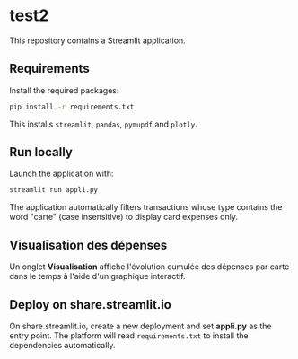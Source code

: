 # test2

This repository contains a Streamlit application.

## Requirements

Install the required packages:

```bash
pip install -r requirements.txt
```

This installs `streamlit`, `pandas`, `pymupdf` and `plotly`.

## Run locally

Launch the application with:

```bash
streamlit run appli.py
```

The application automatically filters transactions whose type contains the word
"carte" (case insensitive) to display card expenses only.

## Visualisation des dépenses

Un onglet **Visualisation** affiche l'évolution cumulée des dépenses par carte
dans le temps à l'aide d'un graphique interactif.

## Deploy on share.streamlit.io

On share.streamlit.io, create a new deployment and set **appli.py** as the entry point. The platform will read `requirements.txt` to install the dependencies automatically.
